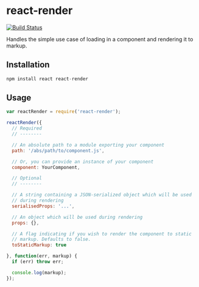 react-render
============

[![Build Status](https://travis-ci.org/markfinger/react-render.svg?branch=master)](https://travis-ci.org/markfinger/react-render)

Handles the simple use case of loading in a component and rendering it to markup.


Installation
------------

```javascript
npm install react react-render
```


Usage
-----

```javascript
var reactRender = require('react-render');

reactRender({
  // Required
  // --------

  // An absolute path to a module exporting your component
  path: '/abs/path/to/component.js',

  // Or, you can provide an instance of your component
  component: YourComponent,

  // Optional
  // --------

  // A string containing a JSON-serialized object which will be used
  // during rendering
  serialisedProps: '...',

  // An object which will be used during rendering
  props: {},

  // A flag indicating if you wish to render the component to static
  // markup. Defaults to false.
  toStaticMarkup: true

}, function(err, markup) {
  if (err) throw err;

  console.log(markup);
});
```

